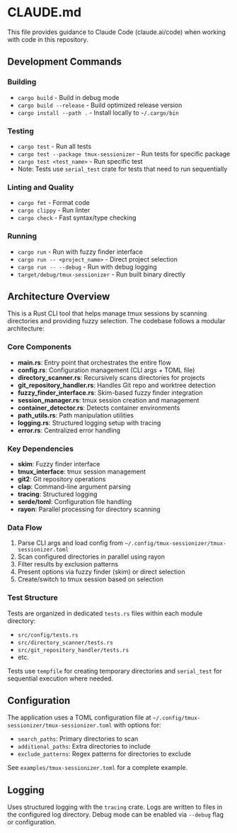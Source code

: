 # CLAUDE.md

This file provides guidance to Claude Code (claude.ai/code) when working with code in this repository.

## Development Commands

### Building
- `cargo build` - Build in debug mode
- `cargo build --release` - Build optimized release version
- `cargo install --path .` - Install locally to `~/.cargo/bin`

### Testing
- `cargo test` - Run all tests
- `cargo test --package tmux-sessionizer` - Run tests for specific package
- `cargo test <test_name>` - Run specific test
- Note: Tests use `serial_test` crate for tests that need to run sequentially

### Linting and Quality
- `cargo fmt` - Format code
- `cargo clippy` - Run linter
- `cargo check` - Fast syntax/type checking

### Running
- `cargo run` - Run with fuzzy finder interface
- `cargo run -- <project_name>` - Direct project selection
- `cargo run -- --debug` - Run with debug logging
- `target/debug/tmux-sessionizer` - Run built binary directly

## Architecture Overview

This is a Rust CLI tool that helps manage tmux sessions by scanning directories and providing fuzzy selection. The codebase follows a modular architecture:

### Core Components

- **main.rs**: Entry point that orchestrates the entire flow
- **config.rs**: Configuration management (CLI args + TOML file)
- **directory_scanner.rs**: Recursively scans directories for projects
- **git_repository_handler.rs**: Handles Git repo and worktree detection
- **fuzzy_finder_interface.rs**: Skim-based fuzzy finder integration
- **session_manager.rs**: tmux session creation and management
- **container_detector.rs**: Detects container environments
- **path_utils.rs**: Path manipulation utilities
- **logging.rs**: Structured logging setup with tracing
- **error.rs**: Centralized error handling

### Key Dependencies

- **skim**: Fuzzy finder interface
- **tmux_interface**: tmux session management
- **git2**: Git repository operations
- **clap**: Command-line argument parsing
- **tracing**: Structured logging
- **serde/toml**: Configuration file handling
- **rayon**: Parallel processing for directory scanning

### Data Flow

1. Parse CLI args and load config from `~/.config/tmux-sessionizer/tmux-sessionizer.toml`
2. Scan configured directories in parallel using rayon
3. Filter results by exclusion patterns
4. Present options via fuzzy finder (skim) or direct selection
5. Create/switch to tmux session based on selection

### Test Structure

Tests are organized in dedicated `tests.rs` files within each module directory:
- `src/config/tests.rs`
- `src/directory_scanner/tests.rs`
- `src/git_repository_handler/tests.rs`
- etc.

Tests use `tempfile` for creating temporary directories and `serial_test` for sequential execution where needed.

## Configuration

The application uses a TOML configuration file at `~/.config/tmux-sessionizer/tmux-sessionizer.toml` with options for:
- `search_paths`: Primary directories to scan
- `additional_paths`: Extra directories to include
- `exclude_patterns`: Regex patterns for directories to exclude

See `examples/tmux-sessionizer.toml` for a complete example.

## Logging

Uses structured logging with the `tracing` crate. Logs are written to files in the configured log directory. Debug mode can be enabled via `--debug` flag or configuration.